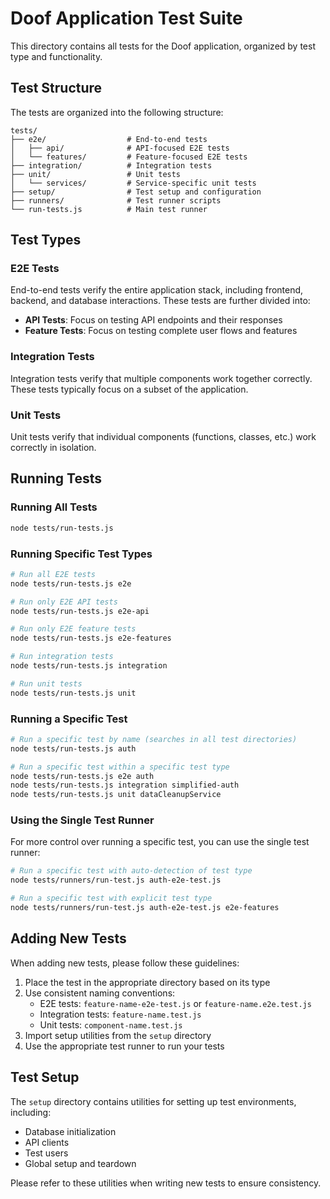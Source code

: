 # Doof Application Test Suite

This directory contains all tests for the Doof application, organized by test type and functionality.

## Test Structure

The tests are organized into the following structure:

```
tests/
├── e2e/                  # End-to-end tests
│   ├── api/              # API-focused E2E tests
│   └── features/         # Feature-focused E2E tests
├── integration/          # Integration tests
├── unit/                 # Unit tests
│   └── services/         # Service-specific unit tests
├── setup/                # Test setup and configuration
├── runners/              # Test runner scripts
└── run-tests.js          # Main test runner
```

## Test Types

### E2E Tests

End-to-end tests verify the entire application stack, including frontend, backend, and database interactions. These tests are further divided into:

- **API Tests**: Focus on testing API endpoints and their responses
- **Feature Tests**: Focus on testing complete user flows and features

### Integration Tests

Integration tests verify that multiple components work together correctly. These tests typically focus on a subset of the application.

### Unit Tests

Unit tests verify that individual components (functions, classes, etc.) work correctly in isolation.

## Running Tests

### Running All Tests

```bash
node tests/run-tests.js
```

### Running Specific Test Types

```bash
# Run all E2E tests
node tests/run-tests.js e2e

# Run only E2E API tests
node tests/run-tests.js e2e-api

# Run only E2E feature tests
node tests/run-tests.js e2e-features

# Run integration tests
node tests/run-tests.js integration

# Run unit tests
node tests/run-tests.js unit
```

### Running a Specific Test

```bash
# Run a specific test by name (searches in all test directories)
node tests/run-tests.js auth

# Run a specific test within a specific test type
node tests/run-tests.js e2e auth
node tests/run-tests.js integration simplified-auth
node tests/run-tests.js unit dataCleanupService
```

### Using the Single Test Runner

For more control over running a specific test, you can use the single test runner:

```bash
# Run a specific test with auto-detection of test type
node tests/runners/run-test.js auth-e2e-test.js

# Run a specific test with explicit test type
node tests/runners/run-test.js auth-e2e-test.js e2e-features
```

## Adding New Tests

When adding new tests, please follow these guidelines:

1. Place the test in the appropriate directory based on its type
2. Use consistent naming conventions:
   - E2E tests: `feature-name-e2e-test.js` or `feature-name.e2e.test.js`
   - Integration tests: `feature-name.test.js`
   - Unit tests: `component-name.test.js`
3. Import setup utilities from the `setup` directory
4. Use the appropriate test runner to run your tests

## Test Setup

The `setup` directory contains utilities for setting up test environments, including:

- Database initialization
- API clients
- Test users
- Global setup and teardown

Please refer to these utilities when writing new tests to ensure consistency.
